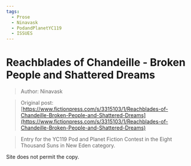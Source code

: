 ```yaml
---
tags:
  - Prose
  - Ninavask
  - PodandPlanetYC119
  - ISSUES
---
```


# Reachblades of Chandeille - Broken People and Shattered Dreams

> Author: Ninavask

> Original post: [https://www.fictionpress.com/s/3315103/1/Reachblades-of-Chandeille-Broken-People-and-Shattered-Dreams](https://www.fictionpress.com/s/3315103/1/Reachblades-of-Chandeille-Broken-People-and-Shattered-Dreams)

> Entry for the YC119 Pod and Planet Fiction Contest in the Eight Thousand Suns in New Eden category.


Site does not permit the copy.